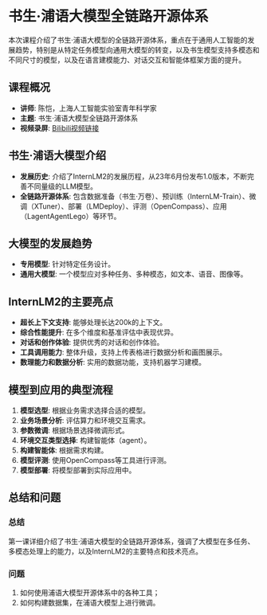 # 书生·浦语大模型全链路开源体系 


本次课程介绍了书生·浦语大模型的全链路开源体系，重点在于通用人工智能的发展趋势，特别是从特定任务模型向通用大模型的转变，以及书生模型支持多模态和不同尺寸的模型，以及在语言建模能力、对话交互和智能体框架方面的提升。

## 课程概况
- **讲师**: 陈恺，上海人工智能实验室青年科学家
- **主题**: 书生·浦语大模型全链路开源体系
- **视频录屏**: [Bilibili视频链接](https://www.bilibili.com/video/BV1Vx421X72D/)

## 书生·浦语大模型介绍
- **发展历史**: 介绍了InternLM2的发展历程，从23年6月份发布1.0版本，不断完善不同量级的LLM模型。
- **全链路开源体系**: 包含数据准备（书生·万卷）、预训练（InternLM-Train）、微调（XTuner）、部署（LMDeploy）、评测（OpenCompass）、应用（LagentAgentLego）等环节。


## 大模型的发展趋势
- **专用模型**: 针对特定任务设计。
- **通用大模型**: 一个模型应对多种任务、多种模态，如文本、语音、图像等。

## InternLM2的主要亮点
- **超长上下文支持**: 能够处理长达200k的上下文。
- **综合性能提升**: 在多个维度和基准评估中表现优异。
- **对话和创作体验**: 提供优秀的对话和创作体验。
- **工具调用能力**: 整体升级，支持上传表格进行数据分析和画图展示。
- **数理能力和数据分析**: 实用的数据功能，支持机器学习建模。

## 模型到应用的典型流程
1. **模型选型**: 根据业务需求选择合适的模型。
2. **业务场景分析**: 评估算力和环境交互需求。
3. **参数微调**: 根据场景选择微调形式。
4. **环境交互类型选择**: 构建智能体（agent）。
5. **构建智能体**: 根据需求构建。
6. **模型评测**: 使用OpenCompass等工具进行评测。
7. **模型部署**: 将模型部署到实际应用中。


## 总结和问题

###  总结

第一课详细介绍了书生·浦语大模型的全链路开源体系，强调了大模型在多任务、多模态处理上的能力，以及InternLM2的主要特点和技术亮点。

### 问题

1. 如何使用浦语大模型开源体系中的各种工具；
2. 如何构建数据集，在浦语大模型上进行微调。
